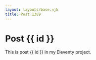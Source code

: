 ```yaml
---
layout: layouts/base.njk
title: Post 1369
---
```


# Post {{ id }}

This is post {{ id }} in my Eleventy project.
